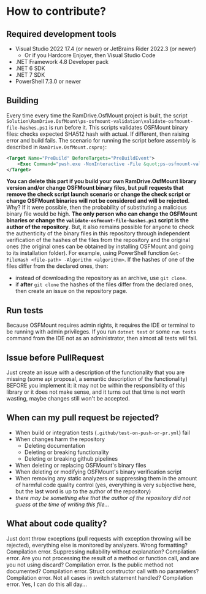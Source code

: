 # How to contribute?
## Required development tools
* Visual Studio 2022 17.4 (or newer) or JetBrains Rider 2022.3 (or newer)
  * Or if you Hardcore Enjoyer, then Visual Studio Code
* .NET Framework 4.8 Developer pack
* .NET 6 SDK
* .NET 7 SDK
* PowerShell 7.3.0 or newer

## Building
Every time every time the RamDrive.OsfMount project is built, the script 
`Solution\RamDrive.OsfMount\ps-osfmount-validation\validate-osfmount-file-hashes.ps1` 
is run before it. This scripts validates OSFMount binary files: checks expected 
SHA512 hash with actual. If different, then raising error and build fails.
The scenario for running the script before assembly is described in `RamDrive.OsfMount.csproj`:
```xml
<Target Name="PreBuild" BeforeTargets="PreBuildEvent">
    <Exec Command="pwsh.exe -NonInteractive -File &quot;ps-osfmount-validation\validate-osfmount-file-hashes.ps1&quot;" />
</Target>
```
**You can delete this part if you build your own RamDrive.OsfMount library version and/or change
OSFMount binary files, but pull requests that remove the check script launch scenario or 
change the check script or change OSFMount binaries will not be considered and 
will be rejected**. Why? If it were possible, then the probability of substituting a malicious binary file would be high. 
**The only person who can change the OSFMount binaries or change the `validate-osfmount-file-hashes.ps1` 
script is the author of the repository**. But, it also remains possible for anyone to check the authenticity of the binary 
files in this repository through independent verification of the hashes of the files from the repository and the
original ones (the original ones can be obtained by installing OSFMount and going to its installation folder).
For example, using PowerShell function `Get-FileHash <file-path> -Algorithm <algorithm>`.
If the hashes of one of the files differ from the declared ones, then:
- instead of downloading the repository as an archive, use `git clone`.
- if **after** `git clone` the hashes of the files differ from the declared ones, then create an issue on the repository page.

## Run tests
Because OSFMount requires admin rights, it requires the IDE or terminal to be
running with admin privileges. If you run `dotnet test` or some `run tests` command 
from the IDE not as an administrator, then almost all tests will fail.

## Issue before PullRequest
Just create an issue with a description of the functionality that you are missing 
(some api proposal, a semantic description of the functionality) BEFORE you implement 
it: it may not be within the responsibility of this library or it does not make sense, 
and it turns out that time is not worth wasting, maybe changes still won't be accepted.

## When can my pull request be rejected?
* When build or integration tests (`.github/test-on-push-or-pr.yml`) fail
* When changes harm the repository
  * Deleting documentation
  * Deleting or breaking functionality
  * Deleting or breaking github pipelines
* When deleting or replacing OSFMount's binary files
* When deleting or modifying OSFMount's binary verification script
* When removing any static analyzers or suppressing them in the 
amount of harmful code quality control (yes, everything is very 
subjective here, but the last word is up to the author of the repository)
* _there may be something else that the author of the repository did not guess at the time of writing this file..._

## What about code quality?
Just dont throw exceptions (pull requests with exception throwing will be rejected),
everything else is monitored by analyzers. Wrong formatting? Compilation error. 
Suppressing nullability without explanation? Compilation error. Are you not processing 
the result of a method or function call, and are you not using discard? Compilation error. 
Is the public method not documented? Compilation error. Struct constructor call with no parameters? 
Compilation error. Not all cases in switch statement handled? Compilation error. 
Yes, I can do this all day...
